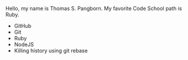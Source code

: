 Hello, my name is Thomas S. Pangborn.
My favorite Code School path is Ruby.

* GitHub
* Git
* Ruby
* NodeJS
* Killing history using git rebase

